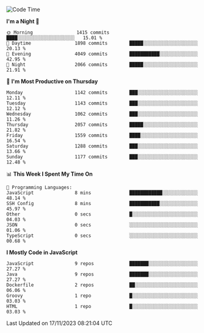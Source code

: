 <!--START_SECTION:waka-->
![Code Time](http://img.shields.io/badge/Code%20Time-1%2C316%20hrs%2036%20mins-blue)

**I'm a Night 🦉** 

```text
🌞 Morning                1415 commits        ████░░░░░░░░░░░░░░░░░░░░░   15.01 % 
🌆 Daytime                1898 commits        █████░░░░░░░░░░░░░░░░░░░░   20.13 % 
🌃 Evening                4049 commits        ███████████░░░░░░░░░░░░░░   42.95 % 
🌙 Night                  2066 commits        █████░░░░░░░░░░░░░░░░░░░░   21.91 % 
```
📅 **I'm Most Productive on Thursday** 

```text
Monday                   1142 commits        ███░░░░░░░░░░░░░░░░░░░░░░   12.11 % 
Tuesday                  1143 commits        ███░░░░░░░░░░░░░░░░░░░░░░   12.12 % 
Wednesday                1062 commits        ███░░░░░░░░░░░░░░░░░░░░░░   11.26 % 
Thursday                 2057 commits        █████░░░░░░░░░░░░░░░░░░░░   21.82 % 
Friday                   1559 commits        ████░░░░░░░░░░░░░░░░░░░░░   16.54 % 
Saturday                 1288 commits        ███░░░░░░░░░░░░░░░░░░░░░░   13.66 % 
Sunday                   1177 commits        ███░░░░░░░░░░░░░░░░░░░░░░   12.48 % 
```


📊 **This Week I Spent My Time On** 

```text
💬 Programming Languages: 
JavaScript               8 mins              ████████████░░░░░░░░░░░░░   48.14 % 
SSH Config               8 mins              ███████████░░░░░░░░░░░░░░   45.97 % 
Other                    0 secs              █░░░░░░░░░░░░░░░░░░░░░░░░   04.03 % 
JSON                     0 secs              ░░░░░░░░░░░░░░░░░░░░░░░░░   01.06 % 
TypeScript               0 secs              ░░░░░░░░░░░░░░░░░░░░░░░░░   00.68 % 
```

**I Mostly Code in JavaScript** 

```text
JavaScript               9 repos             ███████░░░░░░░░░░░░░░░░░░   27.27 % 
Java                     9 repos             ███████░░░░░░░░░░░░░░░░░░   27.27 % 
Dockerfile               2 repos             ██░░░░░░░░░░░░░░░░░░░░░░░   06.06 % 
Groovy                   1 repo              █░░░░░░░░░░░░░░░░░░░░░░░░   03.03 % 
HTML                     1 repo              █░░░░░░░░░░░░░░░░░░░░░░░░   03.03 % 
```




 Last Updated on 17/11/2023 08:21:04 UTC
<!--END_SECTION:waka-->
